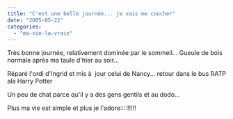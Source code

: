 ```yaml
---
title: "C'est une belle journée... je vais me coucher"
date: "2005-05-22"
categories: 
  - "ma-vie-la-vraie"
---
```


Très bonne journée, relativement dominée par le sommeil... Gueule de bois normale après ma taule d'hier au soir...

Réparé l'ordi d'Ingrid et mis à  jour celui de Nancy... retour dans le bus RATP ala Harry Potter

Un peu de chat parce qu'il y a des gens gentils et au dodo...

Plus ma vie est simple et plus je l'adore::::!!!!!
